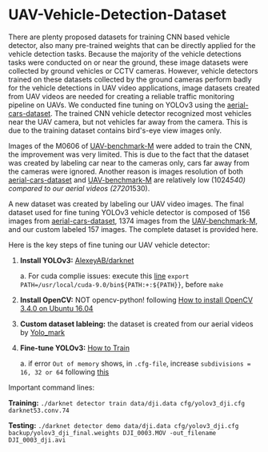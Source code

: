 # UAV-Vehicle-Detection-Dataset

There are plenty proposed datasets for training CNN based vehicle detector, also many pre-trained weights that can be directly applied for the vehicle detection tasks. Because the majority of the vehicle detections tasks were conducted on or near the ground, these image datasets were collected by ground vehicles or CCTV cameras. However, vehicle detectors trained on these datasets collected by the ground cameras perform badly for the vehicle detections in UAV video applications, image datasets created from UAV videos are needed for creating a reliable traffic monitoring pipeline on UAVs.
We conducted fine tuning on YOLOv3 using the [aerial-cars-dataset](https://github.com/jekhor/aerial-cars-dataset). The trained CNN vehicle detector recognized most vehicles near the UAV camera, but not vehicles far away from the camera. This is due to the training dataset contains bird's-eye view images only. 

Images of the M0606 of [UAV-benchmark-M](https://sites.google.com/site/daviddo0323/projects/uavdt) were added to train the CNN, the improvement was very limited. This is due to the fact that the dataset was created by labeling car near to the cameras only, cars far away from the cameras were ignored. Another reason is images resolution of both [aerial-cars-dataset](https://github.com/jekhor/aerial-cars-dataset) and [UAV-benchmark-M](https://sites.google.com/site/daviddo0323/projects/uavdt) are relatively low (1024*540) compared to our aerial videos (2720*1530). 

A new dataset was created by labeling our UAV video images. The final dataset used for fine tuning YOLOv3 vehicle detector is composed of 156 images from [aerial-cars-dataset](https://github.com/jekhor/aerial-cars-dataset), 1374 images from the [UAV-benchmark-M](https://sites.google.com/site/daviddo0323/projects/uavdt), and our custom labeled 157 images. The complete dataset is provided here.

Here is the key steps of fine tuning our UAV vehicle detector: 

  1. **Install YOLOv3:** [AlexeyAB/darknet](https://github.com/AlexeyAB/darknet)   
     
     a.	For cuda complie issues: execute this [line](https://github.com/pjreddie/darknet/issues/200#issuecomment-329692411) `export     PATH=/usr/local/cuda-9.0/bin${PATH:+:${PATH}}`, before `make`
     
  2. **Install OpenCV:** NOT opencv-python! following [How to install OpenCV 3.4.0 on Ubuntu 16.04](https://www.pytorials.com/how-to-install-opencv340-on-ubuntu1604/)
  
  3. **Custom dataset lableing:** the dataset is created from our aerial videos by [Yolo_mark](https://github.com/AlexeyAB/Yolo_mark)
  
  4. **Fine-tune YOLOv3:** [How to Train](https://github.com/AlexeyAB/darknet#how-to-train-to-detect-your-custom-objects)
     
     a. if error `Out of memory` shows, in `.cfg-file`, increase `subdivisions = 16, 32 or 64` following [this](https://github.com/AlexeyAB/darknet/blob/0039fd26786ab5f71d5af725fc18b3f521e7acfd/cfg/yolov3.cfg#L4)
     
Important command lines:

**Training:**  `./darknet detector train data/dji.data cfg/yolov3_dji.cfg darknet53.conv.74`

**Testing:**  `./darknet detector demo data/dji.data cfg/yolov3_dji.cfg backup/yolov3_dji_final.weights DJI_0003.MOV -out_filename DJI_0003_dji.avi`
